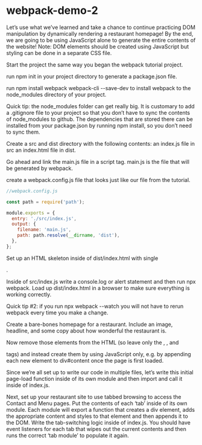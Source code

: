 # webpack-demo-2

Let’s use what we’ve learned and take a chance to continue practicing DOM manipulation by dynamically rendering a restaurant homepage! By the end, we are going to be using JavaScript alone to generate the entire contents of the website!
Note: DOM elements should be created using JavaScript but styling can be done in a separate CSS file.

Start the project the same way you began the webpack tutorial project.

run npm init in your project directory to generate a package.json file.

run npm install webpack webpack-cli --save-dev to install webpack to the node_modules directory of your project.

Quick tip: the node_modules folder can get really big. It is customary to add a .gitignore file to your project so that you don’t have to sync the contents of node_modules to github. The dependencies that are stored there can be installed from your package.json by running npm install, so you don’t need to sync them.

Create a src and dist directory with the following contents:
an index.js file in src
an index.html file in dist. 

Go ahead and link the main.js file in a script tag. main.js is the file that will be generated by webpack.

create a webpack.config.js file that looks just like our file from the tutorial.
```js
//webpack.config.js

const path = require('path');

module.exports = {
  entry: './src/index.js',
  output: {
    filename: 'main.js',
    path: path.resolve(__dirname, 'dist'),
  },
};
```

Set up an HTML skeleton inside of dist/index.html with single <div id="content">.

Inside of src/index.js write a console.log or alert statement and then run npx webpack. Load up dist/index.html in a browser to make sure everything is working correctly.

Quick tip #2: if you run npx webpack --watch you will not have to rerun webpack every time you make a change.

Create a bare-bones homepage for a restaurant. Include an image, headline, and some copy about how wonderful the restaurant is.

Now remove those elements from the HTML (so leave only the <html>, <body>, and <div id="content"> tags) and instead create them by using JavaScript only, e.g. by appending each new element to div#content once the page is first loaded.

Since we’re all set up to write our code in multiple files, let’s write this initial page-load function inside of its own module and then import and call it inside of index.js.

Next, set up your restaurant site to use tabbed browsing to access the Contact and Menu pages. 
Put the contents of each ‘tab’ inside of its own module. Each module will export a function that creates a div element, adds the appropriate content and styles to that element and then appends it to the DOM.
Write the tab-switching logic inside of index.js. You should have event listeners for each tab that wipes out the current contents and then runs the correct ‘tab module’ to populate it again.